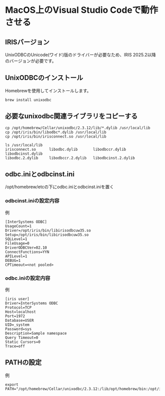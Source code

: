 # MacOS上のVisual Studio Codeで動作させる

## IRISバージョン

UnixODBCのUnicode(ワイド)版のドライバーが必要なため、IRIS 2025.2以降のバージョンが必要です。

## UnixODBCのインストール

Homebrewを使用してインストールします。

```
brew install unixodbc
```

## 必要なunixodbc関連ライブラリをコピーする

```
cp /opt/homebrew/Cellar/unixodbc/2.3.12/lib/*.dylib /usr/local/lib
cp /opt/iris/bin/libodbc*.dylib /usr/local/lib
cp /opt/iris/bin/irisconnect.so /usr/local/lib

ls /usr/local/lib
irisconnect.so		libodbc.dylib		libodbccr.dylib		libodbcinst.dylib
libodbc.2.dylib		libodbccr.2.dylib	libodbcinst.2.dylib
```

## odbc.iniとodbcinst.ini

/opt/homebrew/etcの下にodbc.iniとodbcinst.iniを置く

### odbcinst.iniの設定内容

例

```
[InterSystems ODBC]
UsageCount=1
Driver=/opt/iris/bin/libirisodbcuw35.so
Setup=/opt/iris/bin/libirisodbcuw35.so
SQLLevel=1
FileUsage=0
DriverODBCVer=02.10
ConnectFunctions=YYN
APILevel=1
DEBUG=1
CPTimeout=<not pooled>
```

### odbc.iniの設定内容

例

```
[iris user]
Driver=InterSystems ODBC
Protocol=TCP
Host=localhost
Port=1972
Database=USER
UID=_system
Password=sys
Description=Sample namespace
Query Timeout=0
Static Cursors=0
Trace=off
```

## PATHの設定

例

```
export PATH="/opt/homebrew/Cellar/unixodbc/2.3.12:/lib/opt/homebrew/bin:/opt/iris/bin:/opt/iris/lib/python:/opt/iris/mgr/python:$PATH"
```
